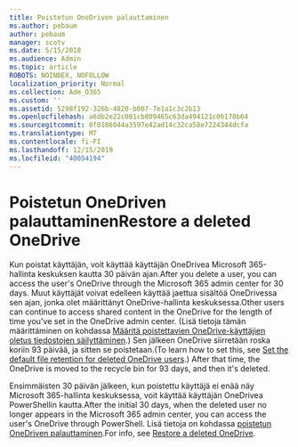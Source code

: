 ```yaml
---
title: Poistetun OneDriven palauttaminen
ms.author: pebaum
author: pebaum
manager: scotv
ms.date: 5/15/2018
ms.audience: Admin
ms.topic: article
ROBOTS: NOINDEX, NOFOLLOW
localization_priority: Normal
ms.collection: Adm_O365
ms.custom: ''
ms.assetid: 5298f192-326b-4820-b007-7e1a1c3c2b13
ms.openlocfilehash: a6db2e22c001cb809465c63da494121c06178b64
ms.sourcegitcommit: 0f0186044a3597e42ad14c32ca58e7224344dcfa
ms.translationtype: MT
ms.contentlocale: fi-FI
ms.lasthandoff: 12/15/2019
ms.locfileid: "40054194"
---
```

# <a name="restore-a-deleted-onedrive"></a><span data-ttu-id="40662-102">Poistetun OneDriven palauttaminen</span><span class="sxs-lookup"><span data-stu-id="40662-102">Restore a deleted OneDrive</span></span>

<span data-ttu-id="40662-103">Kun poistat käyttäjän, voit käyttää käyttäjän OneDrivea Microsoft 365-hallinta keskuksen kautta 30 päivän ajan.</span><span class="sxs-lookup"><span data-stu-id="40662-103">After you delete a user, you can access the user's OneDrive through the Microsoft 365 admin center for 30 days.</span></span> <span data-ttu-id="40662-104">Muut käyttäjät voivat edelleen käyttää jaettua sisältöä OneDrivessa sen ajan, jonka olet määrittänyt OneDrive-hallinta keskuksessa.</span><span class="sxs-lookup"><span data-stu-id="40662-104">Other users can continue to access shared content in the OneDrive for the length of time you've set in the OneDrive admin center.</span></span> <span data-ttu-id="40662-105">(Lisä tietoja tämän määrittäminen on kohdassa [Määritä poistettavien OneDrive-käyttäjien oletus tiedostojen säilyttäminen](https://go.microsoft.com/fwlink/?linkid=874267).) Sen jälkeen OneDrive siirretään roska koriin 93 päivää, ja sitten se poistetaan.</span><span class="sxs-lookup"><span data-stu-id="40662-105">(To learn how to set this, see [Set the default file retention for deleted OneDrive users](https://go.microsoft.com/fwlink/?linkid=874267).) After that time, the OneDrive is moved to the recycle bin for 93 days, and then it's deleted.</span></span>
  
<span data-ttu-id="40662-106">Ensimmäisten 30 päivän jälkeen, kun poistettu käyttäjä ei enää näy Microsoft 365-hallinta keskuksessa, voit käyttää käyttäjän OneDrivea PowerShellin kautta.</span><span class="sxs-lookup"><span data-stu-id="40662-106">After the initial 30 days, when the deleted user no longer appears in the Microsoft 365 admin center, you can access the user's OneDrive through PowerShell.</span></span> <span data-ttu-id="40662-107">Lisä tietoja on kohdassa [poistetun OneDriven palauttaminen](https://go.microsoft.com/fwlink/?linkid=874269).</span><span class="sxs-lookup"><span data-stu-id="40662-107">For info, see [Restore a deleted OneDrive](https://go.microsoft.com/fwlink/?linkid=874269).</span></span>
  

